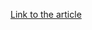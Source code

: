 [Link to the article](https://www.cisa.gov/news-events/alerts/2024/12/10/cisa-adds-one-known-exploited-vulnerability-catalog)
